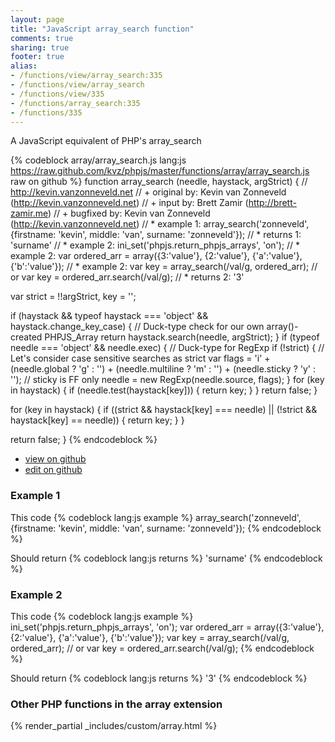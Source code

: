 ```yaml
---
layout: page
title: "JavaScript array_search function"
comments: true
sharing: true
footer: true
alias:
- /functions/view/array_search:335
- /functions/view/array_search
- /functions/view/335
- /functions/array_search:335
- /functions/335
---
```

<!-- Generated by Rakefile:build -->
A JavaScript equivalent of PHP's array_search

{% codeblock array/array_search.js lang:js https://raw.github.com/kvz/phpjs/master/functions/array/array_search.js raw on github %}
function array_search (needle, haystack, argStrict) {
  // http://kevin.vanzonneveld.net
  // +   original by: Kevin van Zonneveld (http://kevin.vanzonneveld.net)
  // +      input by: Brett Zamir (http://brett-zamir.me)
  // +   bugfixed by: Kevin van Zonneveld (http://kevin.vanzonneveld.net)
  // *     example 1: array_search('zonneveld', {firstname: 'kevin', middle: 'van', surname: 'zonneveld'});
  // *     returns 1: 'surname'
  // *     example 2: ini_set('phpjs.return_phpjs_arrays', 'on');
  // *     example 2: var ordered_arr = array({3:'value'}, {2:'value'}, {'a':'value'}, {'b':'value'});
  // *     example 2: var key = array_search(/val/g, ordered_arr); // or var key = ordered_arr.search(/val/g);
  // *     returns 2: '3'

  var strict = !!argStrict,
    key = '';

  if (haystack && typeof haystack === 'object' && haystack.change_key_case) { // Duck-type check for our own array()-created PHPJS_Array
    return haystack.search(needle, argStrict);
  }
  if (typeof needle === 'object' && needle.exec) { // Duck-type for RegExp
    if (!strict) { // Let's consider case sensitive searches as strict
      var flags = 'i' + (needle.global ? 'g' : '') +
            (needle.multiline ? 'm' : '') +
            (needle.sticky ? 'y' : ''); // sticky is FF only
      needle = new RegExp(needle.source, flags);
    }
    for (key in haystack) {
      if (needle.test(haystack[key])) {
        return key;
      }
    }
    return false;
  }

  for (key in haystack) {
    if ((strict && haystack[key] === needle) || (!strict && haystack[key] == needle)) {
      return key;
    }
  }

  return false;
}
{% endcodeblock %}

 - [view on github](https://github.com/kvz/phpjs/blob/master/functions/array/array_search.js)
 - [edit on github](https://github.com/kvz/phpjs/edit/master/functions/array/array_search.js)

### Example 1
This code
{% codeblock lang:js example %}
array_search('zonneveld', {firstname: 'kevin', middle: 'van', surname: 'zonneveld'});
{% endcodeblock %}

Should return
{% codeblock lang:js returns %}
'surname'
{% endcodeblock %}

### Example 2
This code
{% codeblock lang:js example %}
ini_set('phpjs.return_phpjs_arrays', 'on');
var ordered_arr = array({3:'value'}, {2:'value'}, {'a':'value'}, {'b':'value'});
var key = array_search(/val/g, ordered_arr); // or var key = ordered_arr.search(/val/g);
{% endcodeblock %}

Should return
{% codeblock lang:js returns %}
'3'
{% endcodeblock %}


### Other PHP functions in the array extension
{% render_partial _includes/custom/array.html %}
